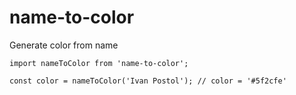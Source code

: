 # name-to-color
Generate color from name

```
import nameToColor from 'name-to-color';

const color = nameToColor('Ivan Postol'); // color = '#5f2cfe'
```

